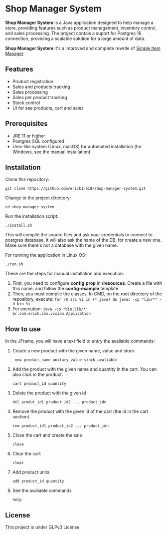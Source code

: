 # Shop Manager System

**Shop Manager System** is a Java application designed to help manage a store, providing features such as product management, inventory control, and sales processing. The project contais a suport for Postgres 16 connection, providing a scalable solution for a large amount of data.

**Shop Manager System** it's a improved and complete rewrite of [Simple Item Manager](https://github.com/erick1-618/simple-item-manager)

## Features

- Product registration
- Sales and products tracking
- Sales processing
- Sales per product tracking
- Stock control
- UI for see products, cart and sales  

## Prerequisites

- JRE 11 or higher
- Postgres SQL configured
- Unix-like system (Linux, macOS) for automated installation (for Windows, see the manual installation)

## Installation

Clone this repository:

```
git clone https://github.com/erick1-618/shop-manager-system.git
```

Change to the project directory:

```
cd shop-manager-system
```

Run the installation script:

```
./install.sh
```
This will compile the source files and ask your credentials to connect to postgres database, it will also ask the name of the DB, for create a new one. Make sure there's not a database with the given name.  

For running the application in Linux OS:

```
./run.sh
```

These are the steps for manual installation and execution:

1. First, you need to configure **config.prop** in **/resources**. Create a file with this name, and follow the **config-example** template.
2. Then, you must compile the classes. In CMD, on the root directory of the repository, execute: `for /R src %i in (*.java) do javac -cp "lib/*" -d bin %i`
3. For execution: `java -cp "bin;lib/*" br.com.erick.sms.vision.Application`

## How to use

In the JFrame, you will have a text field to entry the avaliable commands:

1. Create a new product with the given name, value and stock

	`` new product_name unitary_value stock_avaliable``
	
2. Add the product with the given name and quantity in the cart. You can also click in the product.

	``cart product_id quantity ``

3. Delete the product with the given id

	``del produt_id1 product_id2 ... product_idn``

4. Remove the product with the given id of the cart (the id in the cart section)

	``rem product_id1 product_id2 ... product_idn``

5. Close the cart and create the sale

	``close``

6. Clear the cart

	``clear``

7. Add product units

	``add product_id quantity``

8. See the avaliable commands
	
	``help``


## License

This project is under GLPv3 License
